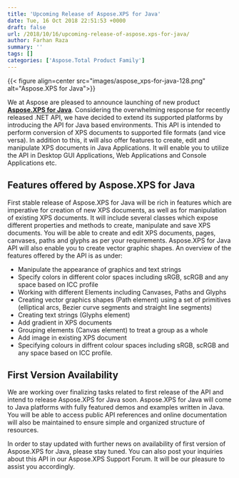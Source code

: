 ```yaml
---
title: 'Upcoming Release of Aspose.XPS for Java'
date: Tue, 16 Oct 2018 22:51:53 +0000
draft: false
url: /2018/10/16/upcoming-release-of-aspose.xps-for-java/
author: Farhan Raza
summary: ''
tags: []
categories: ['Aspose.Total Product Family']
---
```




{{< figure align=center src="images/aspose_xps-for-java-128.png" alt="Aspose.XPS for Java">}}


We at Aspose are pleased to announce launching of new product **[Aspose.XPS for Java][1]**. Considering the overwhelming response for recently released .NET API, we have decided to extend its supported platforms by introducing the API for Java based environments. This API is intended to perform conversion of XPS documents to supported file formats (and vice versa). In addition to this, it will also offer features to create, edit and manipulate XPS documents in Java Applications. It will enable you to utilize the API in Desktop GUI Applications, Web Applications and Console Applications etc.

## Features offered by Aspose.XPS for Java

First stable release of Aspose.XPS for Java will be rich in features which are imperative for creation of new XPS documents, as well as for manipulation of existing XPS documents. It will include several classes which expose different properties and methods to create, manipulate and save XPS documents. You will be able to create and edit XPS documents, pages, canvases, paths and glyphs as per your requirements. Aspose.XPS for Java API will also enable you to create vector graphic shapes. An overview of the features offered by the API is as under:

*   Manipulate the appearance of graphics and text strings
*   Specify colors in different color spaces including sRGB, scRGB and any space based on ICC profile
*   Working with different Elements including Canvases, Paths and Glyphs
*   Creating vector graphics shapes (Path element) using a set of primitives (elliptical arcs, Bezier curve segments and straight line segments)
*   Creating text strings (Glyphs element)
*   Add gradient in XPS documents
*   Grouping elements (Canvas element) to treat a group as a whole
*   Add image in existing XPS document
*   Specifying colours in diffrent colour spaces including sRGB, scRGB and any space based on ICC profile.

## First Version Availability

We are working over finalizing tasks related to first release of the API and intend to release Aspose.XPS for Java soon. Aspose.XPS for Java will come to Java platforms with fully featured demos and examples written in Java. You will be able to access public API references and online documentation will also be maintained to ensure simple and organized structure of resources.

In order to stay updated with further news on availability of first version of Aspose.XPS for Java, please stay tuned. You can also post your inquiries about this API in our Aspose.XPS Support Forum. It will be our pleasure to assist you accordingly.




[1]: https://products.aspose.com/page




